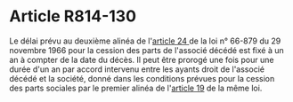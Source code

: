 # Article R814-130

Le délai prévu au deuxième alinéa de l'<a href='/affichTexteArticle.do?cidTexte=JORFTEXT000000692471&idArticle=LEGIARTI000006290552&dateTexte=&categorieLien=cid' title='Loi n° 66-879 du 29 novembre 1966 - art. 24 (V)'>article 24 </a>de la loi n° 66-879 du 29 novembre 1966 pour la cession des parts de l'associé décédé est fixé à un an à compter de la date du décès. Il peut être prorogé une fois pour une durée d'un an par accord intervenu entre les ayants droit de l'associé décédé et la société, donné dans les conditions prévues pour la cession des parts sociales par le premier alinéa de l'<a href='/affichTexteArticle.do?cidTexte=JORFTEXT000000692471&idArticle=LEGIARTI000006290544&dateTexte=&categorieLien=cid' title='Loi n° 66-879 du 29 novembre 1966 - art. 19 (V)'>article 19</a> de la même loi.